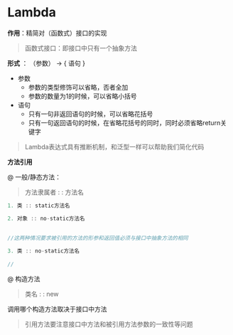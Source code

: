 # Lambda

**作用**：精简对（函数式）接口的实现

> 函数式接口：即接口中只有一个抽象方法





**形式** ： （参数）  ->   { 语句 }

- 参数
  - 参数的类型修饰可以省略，否者全加
  - 参数的数量为1的时候，可以省略小括号
- 语句
  - 只有一句非返回语句的时候，可以省略花括号
  - 只有一句返回语句的时候，在省略花括号的同时，同时必须省略return关键字

> Lambda表达式具有推断机制，和泛型一样可以帮助我们简化代码







**方法引用**

@ 一般/静态方法：

> 方法隶属者 : : 方法名

```java
1. 类 :: static方法名

2. 对象 :: no-static方法名
    
    
//这两种情况要求被引用的方法的形参和返回值必须与接口中抽象方法的相同
```



```java
3. 类 :: no-static方法名
    
//
```







@ 构造方法

> 类名 : : new

调用哪个构造方法取决于接口中方法





> 引用方法要注意接口中方法和被引用方法参数的一致性等问题




